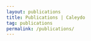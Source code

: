 ```yaml
---
layout: publications
title: Publications | Caleydo
tag: publications
permalink: /publications/
---
```

